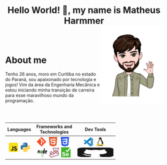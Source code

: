 <h1 align="center"><strong>Hello World! 👋, my name is Matheus Harmmer</strong></h1>

<img align="right" width="200px" style="margin-top:-20px" src="img/Hello_cutted.png">

</br>
</br>

<div dsplay="inline-block">
 
 <h1 align="left">About me</h1>
 <p>Tenho 26 anos, moro em Curitiba no estado do Paraná, sou apaixonado por tecnologia e jogos! Vim da área da Engenharia Mecânica e estou iniciando minha transição de carreira para esse maravilhoso mundo da programação.</p>
</div>

</br>
</br>

<table style="width:70%" align="center">
  <tr>
    <th>Languages</th>
    <th>Frameworks and Technologies</th>
    <th>Dev Tools</th>
  </tr>
  <tr>
    <th><img src="img/JavaScript.svg" heigth="30" width="30">&nbsp;&nbsp;<img src="img/Python.png" height="30" width="30"></th>
    <th><img src="img/Git.svg" height="30" width="30">&nbsp;&nbsp;<img src="img/HTML5.svg" height="30" width="30">&nbsp;&nbsp;<img src="img/CSS3.svg" height="30" width="30">&nbsp;&nbsp;<img src="img/Node.svg" height="30" width="30">&nbsp;&nbsp;<img src="img/jest.svg" height="30" width="30">&nbsp;&nbsp;<img src="img/Selenium.png" heigth="30" width="30"></th>
    <th><img src="img/Vscode.svg" height="30" width="30">&nbsp;&nbsp;<img src="img/Linux.svg" heigth="30" width="30">&nbsp;&nbsp;<img src="img/GitHub.svg" height="30" width="303"></th>